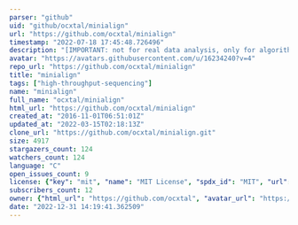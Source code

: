 ```yaml
---
parser: "github"
uid: "github/ocxtal/minialign"
url: "https://github.com/ocxtal/minialign"
timestamp: "2022-07-18 17:45:48.726496"
description: "[IMPORTANT: not for real data analysis, only for algorithm evaluation] fast and accurate alignment tool for PacBio and Nanopore long reads"
avatar: "https://avatars.githubusercontent.com/u/16234240?v=4"
repo_url: "https://github.com/ocxtal/minialign"
title: "minialign"
tags: ["high-throughput-sequencing"]
name: "minialign"
full_name: "ocxtal/minialign"
html_url: "https://github.com/ocxtal/minialign"
created_at: "2016-11-01T06:51:01Z"
updated_at: "2022-03-15T02:18:13Z"
clone_url: "https://github.com/ocxtal/minialign.git"
size: 4917
stargazers_count: 124
watchers_count: 124
language: "C"
open_issues_count: 9
license: {"key": "mit", "name": "MIT License", "spdx_id": "MIT", "url": "https://api.github.com/licenses/mit", "node_id": "MDc6TGljZW5zZTEz"}
subscribers_count: 12
owner: {"html_url": "https://github.com/ocxtal", "avatar_url": "https://avatars.githubusercontent.com/u/16234240?v=4", "login": "ocxtal", "type": "User"}
date: "2022-12-31 14:19:41.362509"
---
```

